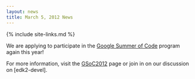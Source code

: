 ```yaml
---
layout: news
title: March 5, 2012 News
---
```

{% include site-links.md %}

We are applying to participate in the [Google Summer of Code]({{wiki}}/GSoC2012)
program again this year!

For more information, visit the [GSoC2012]({{wiki}}/GSoC2012) page or join in on our
discussion on [edk2-devel].
